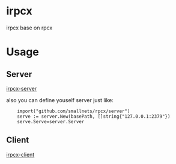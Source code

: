 # irpcx
irpcx base on rpcx

# Usage

## Server

[irpcx-server](https://github.com/youngbloood/irpcx/tree/master/_example/server)

also you can define youself server just like:
```
    import("github.com/smallnets/rpcx/server")
    serve := server.New(basePath, []string{"127.0.0.1:2379"})
    serve.Serve=server.Server
```
    

## Client
[irpcx-client](https://github.com/youngbloood/irpcx/tree/master/_example/client)

